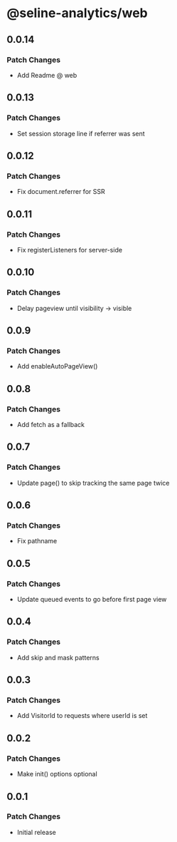 # @seline-analytics/web

## 0.0.14

### Patch Changes

- Add Readme @ web

## 0.0.13

### Patch Changes

- Set session storage line if referrer was sent

## 0.0.12

### Patch Changes

- Fix document.referrer for SSR

## 0.0.11

### Patch Changes

- Fix registerListeners for server-side

## 0.0.10

### Patch Changes

- Delay pageview until visibility -> visible

## 0.0.9

### Patch Changes

- Add enableAutoPageView()

## 0.0.8

### Patch Changes

- Add fetch as a fallback

## 0.0.7

### Patch Changes

- Update page() to skip tracking the same page twice

## 0.0.6

### Patch Changes

- Fix pathname

## 0.0.5

### Patch Changes

- Update queued events to go before first page view

## 0.0.4

### Patch Changes

- Add skip and mask patterns

## 0.0.3

### Patch Changes

- Add VisitorId to requests where userId is set

## 0.0.2

### Patch Changes

- Make init() options optional

## 0.0.1

### Patch Changes

- Initial release
